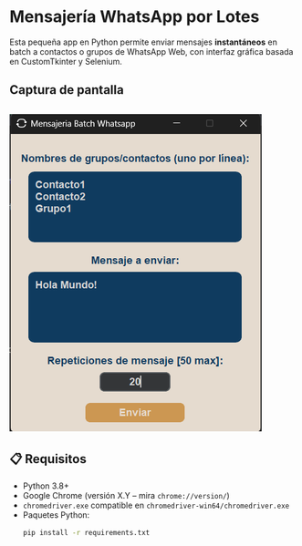 # Mensajería WhatsApp por Lotes

Esta pequeña app en Python permite enviar mensajes **instantáneos** en batch a contactos o grupos de WhatsApp Web, con interfaz gráfica basada en CustomTkinter y Selenium.

## Captura de pantalla

![Interfaz de Mensajería WhatsApp](images/screen.png)
---

## 📋 Requisitos

- Python 3.8+
- Google Chrome (versión X.Y – mira `chrome://version/`)
- `chromedriver.exe` compatible en `chromedriver-win64/chromedriver.exe`
- Paquetes Python:
  ```bash
  pip install -r requirements.txt



